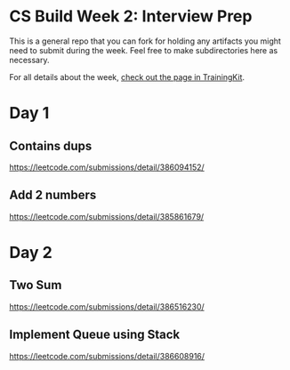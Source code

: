 # CS Build Week 2: Interview Prep

This is a general repo that you can fork for holding any artifacts you
might need to submit during the week. Feel free to make subdirectories
here as necessary.

For all details about the week, [check out the page in
TrainingKit](https://learn.lambdaschool.com/cs/sprint/reco0t22NdXmr8VyL).

# Day 1 
## Contains dups
https://leetcode.com/submissions/detail/386094152/

## Add 2 numbers
https://leetcode.com/submissions/detail/385861679/

# Day 2
## Two Sum
https://leetcode.com/submissions/detail/386516230/

## Implement Queue using Stack
https://leetcode.com/submissions/detail/386608916/